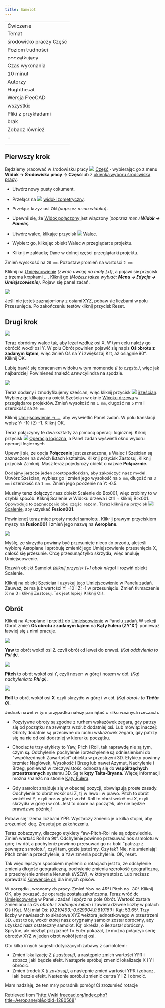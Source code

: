```yaml
---
title: Samolot
---
```

|  |
| --- |
| Ćwiczenie |
| Temat |
| środowisko praczy Część |
| Poziom trudności |
| początkujący |
| Czas wykonania |
| 10 minut |
| Autorzy |
| Hughthecat |
| Wersja FreeCAD |
| wszystkie |
| Pliki z przykładami |
| brak |
| Zobacz również |
| *-* |
|  |

## Pierwszy krok

Będziemy pracować w środowisku pracy ![](/images/Workbench_Part.svg) [Część](/Part_Workbench/pl "Part Workbench/pl") - wybierając go z menu **Widok → Środowiska pracy → Część** lub z [okienka wyboru środowiska pracy](/Std_Workbench/pl "Std Workbench/pl").

* Utwórz nowy pusty dokument.
* Przełącz na ![](/images/Std_ViewIsometric.svg) [widok izometryczny](/Std_ViewIsometric/pl "Std ViewIsometric/pl").
* Przełącz krzyż osi ON *(poprzez menu widoku)*.
* Upewnij się, że [Widok połączony](/Combo_view/pl "Combo view/pl") jest włączony *(poprzez menu **Widok → Panele**)*.

* Utwórz walec, klikając przycisk ![](/images/Part_Cylinder.svg) [Walec](/Part_Cylinder/pl "Part Cylinder/pl").
* Wybierz go, klikając obiekt Walec w przeglądarce projektu.
* Kliknij w zakładkę Dane w dolnej części przeglądarki projektu.

Zmień wysokość na `20 mm`. Pozostaw promień na wartości `2 mm`

Kliknij na [Umiejscowienie](/Placement/pl "Placement/pl") *(zwróć uwagę na mały [+])*, a pojawi się przycisk z trzema kropkami …. Kliknij go *(Możesz także wybrać: **Menu → Edycja → Umiejscowienie**)*. Pojawi się panel zadań.

![](/images/HTCaeroplane01.png)

Jeśli nie jesteś zaznajomiony z osiami XYZ, pobaw się liczbami w polu Przesunięcia. Po zakończeniu testów kliknij przycisk Reset.

## Drugi krok

![](/images/HTCaeroplane02.png)

Teraz obrócimy walec tak, aby leżał wzdłuż osi X. W tym celu należy go obrócić wokół osi Y. W polu Obrót powinien pojawić się napis **Oś obrotu z zadanym kątem**, więc zmień Oś na Y i zwiększaj Kąt, aż osiągnie 90°. Kliknij OK.

Lubię bawić się obracaniem widoku w tym momencie *(i to często!)*, więc jak najbardziej. Powinieneś znaleźć *szew* cylindra na spodzie.

![](/images/HTCaeroplane03.png)

Teraz dodamy i zmodyfikujemy sześcian, więc kliknij przycisk ![](/images/Part_Box.svg) [Sześcian](/Part_Box/pl "Part Box/pl"). Wybierz go klikając na obiekt Sześcian w oknie [Widoku drzewa](/Tree_view/pl "Tree view/pl") w przeglądarce projektów.
Zmień wysokość na `1 mm`, długość na `5` mm i szerokość na `20 mm`.

Kliknij [Umiejscowienie → …](/Placement/pl "Placement/pl"), aby wyświetlić Panel zadań. W polu translacji wpisz Y: -10 i Z: -1. Kliknij OK.

Teraz połączymy te dwa kształty za pomocą operacji logicznej. Kliknij przycisk ![](/images/Part_Boolean.svg) [Operacja logiczna](/Part_Boolean/pl "Part Boolean/pl"), a Panel zadań wyświetli okno wyboru operacji logicznych.

Upewnij się, że opcja **Połączenie** jest zaznaczona, a Walec i Sześcian są zaznaczone na dwóch listach kształtów. Kliknij przycisk Zastosuj. Kliknij przycisk Zamknij. Masz teraz pojedynczy obiekt o nazwie **Połączenie**.

Dodajmy jeszcze jeden prostopadłościan, aby zakończyć nasz model. Utwórz Sześcian, wybierz go i zmień jego wysokość na `5 mm`, długość na `3 mm` i szerokość na `1 mm`. Zmień jego położenie na Y: -0.5.

Musimy teraz dołączyć nasz obiekt Scalenie do Box001, więc zrobimy to w szybki sposób. Kliknij Scalenie w Widoku drzewa i Ctrl + kliknij Box001. Spowoduje to zaznaczenie obu części razem. Teraz kliknij na przycisk ![](/images/Part_Fuse.svg) [Scalenie](/Part_Fuse/pl "Part Fuse/pl"), aby uzyskać **Fusion001**.

Powinieneś teraz mieć prosty model samolotu. Kliknij prawym przyciskiem myszy na **Fusion001** i zmień jego nazwę na **Aeroplane**.

![](/images/HTCaeroplane04.png)

Myślę, że skrzydła powinny być przesunięte nieco do przodu, ale jeśli wybiorę Aeroplane i spróbuję zmienić jego Umiejscowienie przesunięcia X, całość się przesunie. Chcę przesunąć tylko skrzydła, więc anuluję Umiejscowienie.

Rozwiń obiekt Samolot *(kliknij przycisk [+] obok niego)* i rozwiń obiekt Scalenie.

Kliknij na obiekt Sześcian i uzyskaj jego [Umiejscowienie](/Placement/pl "Placement/pl") w Panelu zadań. Zauważ, że ma już wartości Y: -10 i Z: -1 w przesunięciu. Zmień tłumaczenie X na 3 i kliknij Zastosuj. Tak jest lepiej. Kliknij OK.

## Obrót

Kliknij na Aeroplane i przejdź do [Umiejscowienie](/Placement/pl "Placement/pl") w Panelu zadań. W sekcji Obrót zmień **Oś obrotu z zadanym kątem** na **Kąty Eulera (ZY'X')**, ponieważ łatwiej się z nimi pracuje.

![](/images/Tache_Placement_Lacet_fr_Mini.gif)

**Yaw** to obrót wokół osi *Z*, czyli obrót od lewej do prawej. *(Kąt odchylenia to **Psi ψ**)*.

![](/images/Tache_Placement_Tangage_fr_Mini.gif)

**Pitch** to obrót wokół osi Y, czyli nosem w górę i nosem w dół. *(Kąt nachylenia to **Phi φ**)*.

![](/images/Tache_Placement_Roulis_fr_Mini.gif)

**Roll** to obrót wokół osi **X**, czyli skrzydło w górę i w dół. *(Kąt obrotu to **Thêta θ**)*.

Jednak nawet w tym przypadku należy pamiętać o kilku ważnych rzeczach:

* Pozytywne obroty są zgodne z ruchem wskazówek zegara, gdy patrzy się od początku na zewnątrz wzdłuż dodatniej osi. Lub mówiąc inaczej: Obroty dodatnie są przeciwne do ruchu wskazówek zegara, gdy patrzy się na nie od osi dodatniej w kierunku początku.

* Chociaż te trzy etykiety to Yaw, Pitch i Roll, tak naprawdę nie są tym, czym są. Odchylenie, pochylenie i przechylenie są odniesieniami do "współrzędnych Zawartości" obiektu w przestrzeni 3D. Etykiety powinny brzmieć Nagłówek, Wysokość i Brzeg lub nawet Azymut, Nachylenie i Brzeg, ponieważ w rzeczywistości odnoszą się do **współrzędnych przestrzennych** systemu 3D. Są to **kąty Taita-Bryana**. Więcej informacji można znaleźć na stronie [Kąty Eulera](http://en.wikipedia.org/wiki/Euler_angles#Tait-Bryan_angles).

* Gdy samolot znajduje się w obecnej pozycji, obowiązują proste zasady. Odchylenie to obrót wokół osi Z, tj. w lewo i w prawo. Pitch to obrót wokół osi Y, czyli nos w górę i w dół. Roll to obrót wokół osi X, czyli skrzydła w górę i w dół. Jest to dobre na początek, ale nie będzie prawdziwe później!

Pobaw się trzema liczbami YPR. Wystarczy zmienić je o kilka stopni, aby zrozumieć ideę. Zresetuj po zakończeniu.

Teraz zobaczymy, dlaczego etykiety Yaw-Pitch-Roll nie są odpowiednie. Zmień wartość Roll na 90°. Odchylenie powinno przesuwać nos samolotu w górę i w dół, a pochylenie powinno przesuwać go na boki "patrząc z zewnątrz samolotu", czyli tam, gdzie jesteśmy. Czy tak? Nie, nie zmieniają! Pitch zmienia przechylenie, a Yaw zmienia pochylenie. OK, reset.

Tak więc lepszym sposobem myślenia o rotacjach jest to, że odchylenie zmienia długość geograficzną, pochylenie zmienia szerokość geograficzną, a przechylenie zmienia kierunek *(NSEW)*, w którym stoisz. Lub możesz sprawdzić [Konwencje osi](http://en.wikipedia.org/wiki/Axes_conventions) dla innych opisów.

W porządku, wracamy do pracy. Zmień Yaw na 45° i Pitch na -30°. Kliknij OK, aby pokazać, że operacja została zakończona. Teraz wróć do [Umiejscowienie](/Placement/pl "Placement/pl") w Panelu zadań i spójrz na pole Obrót. Wartość została zmieniona na *Oś obrotu z zadanym kątem* i zawiera dziwne liczby w polach Oś i Kąt. Mój miał Oś: *(0.219493,-0.529904,0.819161)* i Kąt: 53.65°. Trzy liczby w nawiasach to składowe XYZ wektora jednostkowego w przestrzeni 3D. Jest to oś, wokół której nasz oryginalny samolot został obrócony, aby uzyskać nasz ostateczny samolot. Kąt określa, o ile został obrócony. Sprytne, ale niezbyt przyjazne! To Euler pokazał, że można połączyć serię obrotów XYZ w jeden obrót wokół jednej osi.

Oto kilka innych sugestii dotyczących zabawy z samolotem:

* Zmień lokalizację Z *(i zastosuj)*, a następnie zmień wartości YPR i zobacz, jaki będzie efekt. Następnie spróbuj zmienić lokalizacje X i Y i obrócić.
* Zmień środek X *(i zastosuj)*, a następnie zmień wartości YPR i zobacz, jaki będzie efekt. Następnie spróbuj zmienić centra Y i Z i obrócić.

Mam nadzieję, że ten mały poradnik pomógł Ci zrozumieć rotacje.

Retrieved from "<http://wiki.freecad.org/index.php?title=Aeroplane/pl&oldid=1280568>"